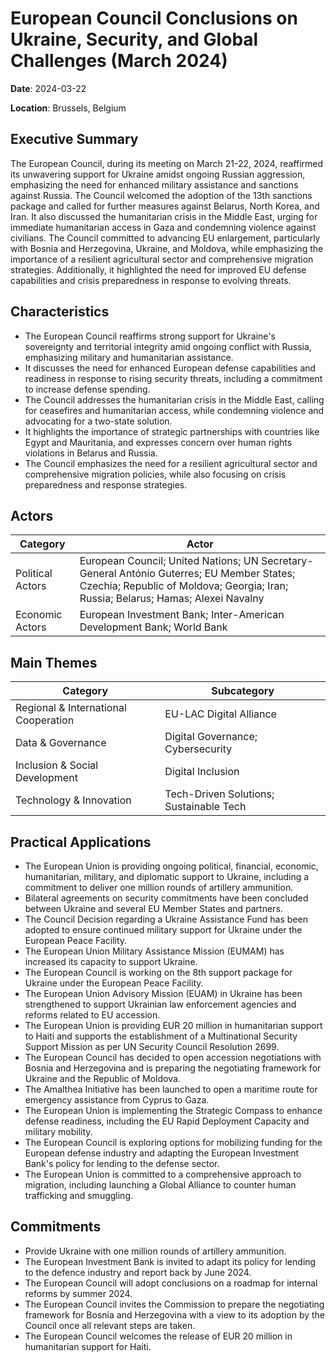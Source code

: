# European Council Conclusions on Ukraine, Security, and Global Challenges (March 2024)

**Date**: 2024-03-22

**Location**: Brussels, Belgium

## Executive Summary

The European Council, during its meeting on March 21-22, 2024, reaffirmed its unwavering support for Ukraine amidst ongoing Russian aggression, emphasizing the need for enhanced military assistance and sanctions against Russia. The Council welcomed the adoption of the 13th sanctions package and called for further measures against Belarus, North Korea, and Iran. It also discussed the humanitarian crisis in the Middle East, urging for immediate humanitarian access in Gaza and condemning violence against civilians. The Council committed to advancing EU enlargement, particularly with Bosnia and Herzegovina, Ukraine, and Moldova, while emphasizing the importance of a resilient agricultural sector and comprehensive migration strategies. Additionally, it highlighted the need for improved EU defense capabilities and crisis preparedness in response to evolving threats.

## Characteristics

- The European Council reaffirms strong support for Ukraine's sovereignty and territorial integrity amid ongoing conflict with Russia, emphasizing military and humanitarian assistance.
- It discusses the need for enhanced European defense capabilities and readiness in response to rising security threats, including a commitment to increase defense spending.
- The Council addresses the humanitarian crisis in the Middle East, calling for ceasefires and humanitarian access, while condemning violence and advocating for a two-state solution.
- It highlights the importance of strategic partnerships with countries like Egypt and Mauritania, and expresses concern over human rights violations in Belarus and Russia.
- The Council emphasizes the need for a resilient agricultural sector and comprehensive migration policies, while also focusing on crisis preparedness and response strategies.

## Actors

| Category | Actor |
| --- | --- |
| Political Actors | European Council; United Nations; UN Secretary-General António Guterres; EU Member States; Czechia; Republic of Moldova; Georgia; Iran; Russia; Belarus; Hamas; Alexei Navalny |
| Economic Actors | European Investment Bank; Inter-American Development Bank; World Bank |

## Main Themes

| Category | Subcategory |
| --- | --- |
| Regional & International Cooperation | EU-LAC Digital Alliance |
| Data & Governance | Digital Governance; Cybersecurity |
| Inclusion & Social Development | Digital Inclusion |
| Technology & Innovation | Tech-Driven Solutions; Sustainable Tech |

## Practical Applications

- The European Union is providing ongoing political, financial, economic, humanitarian, military, and diplomatic support to Ukraine, including a commitment to deliver one million rounds of artillery ammunition.
- Bilateral agreements on security commitments have been concluded between Ukraine and several EU Member States and partners.
- The Council Decision regarding a Ukraine Assistance Fund has been adopted to ensure continued military support for Ukraine under the European Peace Facility.
- The European Union Military Assistance Mission (EUMAM) has increased its capacity to support Ukraine.
- The European Council is working on the 8th support package for Ukraine under the European Peace Facility.
- The European Union Advisory Mission (EUAM) in Ukraine has been strengthened to support Ukrainian law enforcement agencies and reforms related to EU accession.
- The European Union is providing EUR 20 million in humanitarian support to Haiti and supports the establishment of a Multinational Security Support Mission as per UN Security Council Resolution 2699.
- The European Council has decided to open accession negotiations with Bosnia and Herzegovina and is preparing the negotiating framework for Ukraine and the Republic of Moldova.
- The Amalthea Initiative has been launched to open a maritime route for emergency assistance from Cyprus to Gaza.
- The European Union is implementing the Strategic Compass to enhance defense readiness, including the EU Rapid Deployment Capacity and military mobility.
- The European Council is exploring options for mobilizing funding for the European defense industry and adapting the European Investment Bank's policy for lending to the defense sector.
- The European Union is committed to a comprehensive approach to migration, including launching a Global Alliance to counter human trafficking and smuggling.

## Commitments

- Provide Ukraine with one million rounds of artillery ammunition.
- The European Investment Bank is invited to adapt its policy for lending to the defence industry and report back by June 2024.
- The European Council will adopt conclusions on a roadmap for internal reforms by summer 2024.
- The European Council invites the Commission to prepare the negotiating framework for Bosnia and Herzegovina with a view to its adoption by the Council once all relevant steps are taken.
- The European Council welcomes the release of EUR 20 million in humanitarian support for Haiti.